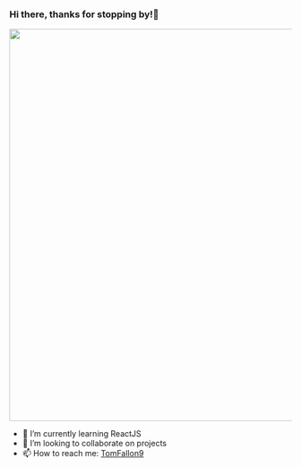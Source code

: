 ### Hi there, thanks for stopping by!👋


<p><img src="assets/boats.gif"width="700"/></p>



- 🌱  I’m currently learning ReactJS
- 👯 I’m looking to collaborate on projects
- 📫 How to reach me: [TomFallon9](TomFallon9@gmail.com)
